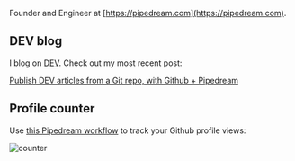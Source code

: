 Founder and Engineer at [https://pipedream.com](https://pipedream.com).

## DEV blog

I blog on [DEV](http://dev.to/). Check out my most recent post:

<!-- dev -->
[Publish DEV articles from a Git repo, with Github + Pipedream](https://dev.to/dylburger/publish-dev-articles-from-a-git-repo-with-github-pipedream-505j)
<!-- devend -->

## Profile counter

Use [this Pipedream workflow](https://pipedream.com/@tod/github-profile-view-counter-p_G6CNmN/readme) to track your Github profile views:

![counter](https://en77c11f84opae9.m.pipedream.net)

